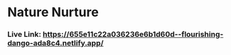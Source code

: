 # Nature Nurture
### Live Link: https://655e11c22a036236e6b1d60d--flourishing-dango-ada8c4.netlify.app/
